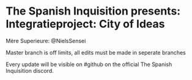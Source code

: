 # The Spanish Inquisition presents: Integratieproject: City of Ideas

Mère Superieure: @NielsSensei

Master branch is off limits, all edits must be made in seperate branches

Every update will be visible on #github on the official The Spanish Inquisition discord.
